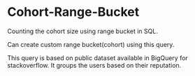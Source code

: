 # Cohort-Range-Bucket
Counting the cohort size using range bucket in SQL.

Can create custom range bucket(cohort) using this query.

This query is based on public dataset available in BigQuery for stackoverflow. It groups the users based on their reputation.
